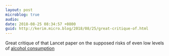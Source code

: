 ```yaml
---
layout: post
microblog: true
audio: 
date: 2018-08-25 08:34:57 +0800
guid: http://kerim.micro.blog/2018/08/25/great-critique-of.html
---
```

Great critique of that Lancet paper on the supposed risks of even low levels of [alcohol consumption](https://medium.com/wintoncentre/the-risks-of-alcohol-again-2ae8cb006a4a)
